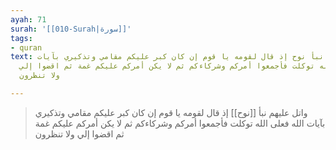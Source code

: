 ```yaml
---
ayah: 71
surah: '[[010-Surah|سورة]]'
tags:
- quran
text: واتل عليهم نبأ نوح إذ قال لقومه يا قوم إن كان كبر عليكم مقامي وتذكيري بآيات
  الله فعلى الله توكلت فأجمعوا أمركم وشركاءكم ثم لا يكن أمركم عليكم غمة ثم اقضوا إلي
  ولا تنظرون

---
```

> واتل عليهم نبأ [[نوح]] إذ قال لقومه يا قوم إن كان كبر عليكم مقامي وتذكيري بآيات الله فعلى الله توكلت فأجمعوا أمركم وشركاءكم ثم لا يكن أمركم عليكم غمة ثم اقضوا إلي ولا تنظرون
